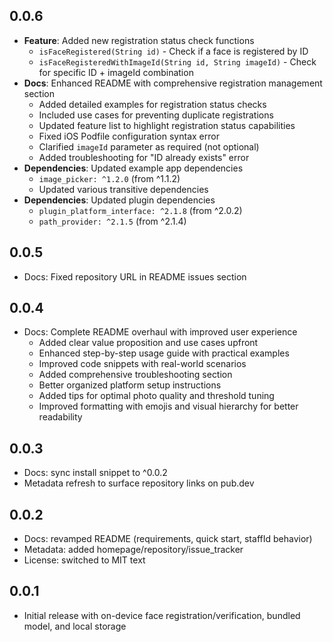 ## 0.0.6

- **Feature**: Added new registration status check functions
  - `isFaceRegistered(String id)` - Check if a face is registered by ID
  - `isFaceRegisteredWithImageId(String id, String imageId)` - Check for specific ID + imageId combination
- **Docs**: Enhanced README with comprehensive registration management section
  - Added detailed examples for registration status checks
  - Included use cases for preventing duplicate registrations
  - Updated feature list to highlight registration status capabilities
  - Fixed iOS Podfile configuration syntax error
  - Clarified `imageId` parameter as required (not optional)
  - Added troubleshooting for "ID already exists" error
- **Dependencies**: Updated example app dependencies
  - `image_picker: ^1.2.0` (from ^1.1.2)
  - Updated various transitive dependencies
- **Dependencies**: Updated plugin dependencies
  - `plugin_platform_interface: ^2.1.8` (from ^2.0.2) 
  - `path_provider: ^2.1.5` (from ^2.1.4)

## 0.0.5

- Docs: Fixed repository URL in README issues section

## 0.0.4

- Docs: Complete README overhaul with improved user experience
  - Added clear value proposition and use cases upfront
  - Enhanced step-by-step usage guide with practical examples
  - Improved code snippets with real-world scenarios
  - Added comprehensive troubleshooting section
  - Better organized platform setup instructions
  - Added tips for optimal photo quality and threshold tuning
  - Improved formatting with emojis and visual hierarchy for better readability

## 0.0.3

- Docs: sync install snippet to ^0.0.2
- Metadata refresh to surface repository links on pub.dev

## 0.0.2

- Docs: revamped README (requirements, quick start, staffId behavior)
- Metadata: added homepage/repository/issue_tracker
- License: switched to MIT text

## 0.0.1

- Initial release with on-device face registration/verification, bundled model, and local storage